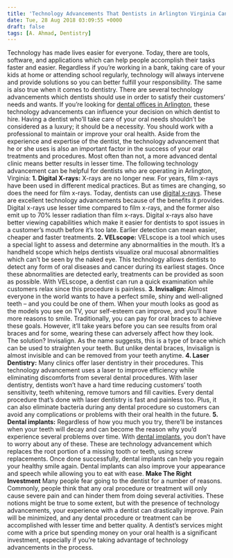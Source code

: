 ```yaml
---
title: 'Technology Advancements That Dentists in Arlington Virginia Can Use'
date: Tue, 28 Aug 2018 03:09:55 +0000
draft: false
tags: [A. Ahmad, Dentistry]
---
```


Technology has made lives easier for everyone. Today, there are tools, software, and applications which can help people accomplish their tasks faster and easier. Regardless if you’re working in a bank, taking care of your kids at home or attending school regularly, technology will always intervene and provide solutions so you can better fulfill your responsibility. The same is also true when it comes to dentistry. There are several technology advancements which dentists should use in order to satisfy their customers’ needs and wants. If you’re looking for [dental offices in Arlington](https://cherrydaledentistry.com), these technology advancements can influence your decision on which dentist to hire. Having a dentist who’ll take care of your oral needs shouldn’t be considered as a luxury; it should be a necessity. You should work with a professional to maintain or improve your oral health. Aside from the experience and expertise of the dentist, the technology advancement that he or she uses is also an important factor in the success of your oral treatments and procedures. Most often than not, a more advanced dental clinic means better results in lesser time. The following technology advancement can be helpful for dentists who are operating in Arlington, Virginia: **1\. Digital X-rays:** X-rays are no longer new. For years, film x-rays have been used in different medical practices. But as times are changing, so does the need for film x-rays. Today, dentists can use [digital x-rays](https://www.quora.com/What-are-the-advantages-of-digital-radiography-digital-x-rays). These are excellent technology advancements because of the benefits it provides. Digital x-rays use lesser time compared to film x-rays, and the former also emit up to 70% lesser radiation than film x-rays. Digital x-rays also have better viewing capabilities which make it easier for dentists to spot issues in a customer’s mouth before it’s too late. Earlier detection can mean easier, cheaper and faster treatments. **2\. VELscope:** VELscope is a tool which uses a special light to assess and determine any abnormalities in the mouth. It’s a handheld scope which helps dentists visualize oral mucosal abnormalities which can’t be seen by the naked eye. This technology allows dentists to detect any form of oral diseases and cancer during its earliest stages. Once these abnormalities are detected early, treatments can be provided as soon as possible. With VELscope, a dentist can run a quick examination while customers relax since this procedure is painless. **3\. Invisalign:** Almost everyone in the world wants to have a perfect smile, shiny and well-aligned teeth – and you could be one of them. When your mouth looks as good as the models you see on TV, your self-esteem can improve, and you’ll have more reasons to smile. Traditionally, you can pay for oral braces to achieve these goals. However, it’ll take years before you can see results from oral braces and for some, wearing these can adversely affect how they look. The solution? Invisalign. As the name suggests, this is a type of brace which can be used to straighten your teeth. But unlike dental braces, Invisalign is almost invisible and can be removed from your teeth anytime. **4\. Laser Dentistry:** Many clinics offer laser dentistry in their procedures. This technology advancement uses a laser to improve efficiency while eliminating discomforts from several dental procedures. With laser dentistry, dentists won’t have a hard time reducing customers’ tooth sensitivity, teeth whitening, remove tumors and fill cavities. Every dental procedure that’s done with laser dentistry is fast and painless too. Plus, it can also eliminate bacteria during any dental procedure so customers can avoid any complications or problems with their oral health in the future. **5\. Dental implants:** Regardless of how you much you try, there’ll be instances when your teeth will decay and can become the reason why you’d experience several problems over time. With [dental implants](https://www.webmd.com/oral-health/guide/dental-implants), you don’t have to worry about any of these. These are technology advancement which replaces the root portion of a missing tooth or teeth, using screw replacements. Once done successfully, dental implants can help you regain your healthy smile again. Dental implants can also improve your appearance and speech while allowing you to eat with ease. **Make The Right Investment** Many people fear going to the dentist for a number of reasons. Commonly, people think that any oral procedure or treatment will only cause severe pain and can hinder them from doing several activities. These notions might be true to some extent, but with the presence of technology advancements, your experience with a dentist can drastically improve. Pain will be minimized, and any dental procedure or treatment can be accomplished with lesser time and better quality. A dentist’s services might come with a price but spending money on your oral health is a significant investment, especially if you’re taking advantage of technology advancements in the process.